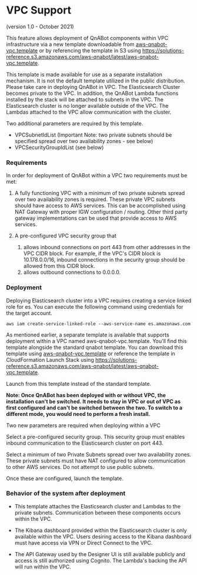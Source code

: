 # VPC Support
(version 1.0 - October 2021)

This feature allows deployment of QnABot components within VPC infrastructure via a new template downloadable from 
[aws-qnabot-vpc.template](https://solutions-reference.s3.amazonaws.com/aws-qnabot/latest/aws-qnabot-vpc.template) or by
referencing the template in S3 using https://solutions-reference.s3.amazonaws.com/aws-qnabot/latest/aws-qnabot-vpc.template.

This template is made available for use as a separate installation mechanism. It is not the default template utilized in the
public distribution. Please take care in deploying QnABot in VPC. The Elasticsearch Cluster becomes private to the VPC. In addition,
the QnABot Lambda functions installed by the stack will be attached to subnets in the VPC. The Elasticsearch cluster is no longer available
outside of the VPC. The Lambdas attached to the VPC allow communication with the cluster. 

Two additional parameters are required by this template.

- VPCSubnetIdList (Important Note: two private subnets should be specified spread over two availability zones - see below)
- VPCSecurityGroupIdList (see below)

### Requirements

In order for deployment of QnABot within a VPC two requirements must be met:

1) A fully functioning VPC with a minimum of two private subnets spread over two availability zones is required. 
   These private VPC subnets should have access to AWS services. This can be accomplished using NAT Gateway with proper IGW 
   configuration / routing. Other third party gateway implementations can be used that provide access to AWS services. 
   
2) A pre-configured VPC security group that 
    1) allows inbound connections on port 443 from other addresses in the VPC CIDR block. For example,
       if the VPC's CIDR block is 10.178.0.0/16, inbound connections in the security
       group should be allowed from this CIDR block.
    2) allows outbound connections to 0.0.0.0.
   
### Deployment
Deploying Elasticsearch cluster into a VPC requires creating a service linked role for es. You can execute the following command
using credentials for the target account.

```
aws iam create-service-linked-role --aws-service-name es.amazonaws.com
```

As mentioned earlier, a separate template is available that supports deployment within a VPC named aws-qnabot-vpc.template. You'll find this template
alongside the standard qnabot template. You can download this template using 
[aws-qnabot-vpc.template](https://solutions-reference.s3.amazonaws.com/aws-qnabot/latest/aws-qnabot-vpc.template) or
reference the template in CloudFormation Launch Stack using https://solutions-reference.s3.amazonaws.com/aws-qnabot/latest/aws-qnabot-vpc.template.

Launch from this template instead of the standard template. 

**Note: Once QnABot has been deployed with or without VPC, the installation can't be switched. It needs
to stay in VPC or out of VPC as first configured and can't be switched between the two. 
To switch to a different mode, you would need to perform a fresh install.**

Two new parameters are required when deploying within a VPC

Select a pre-configured security group. This security group must enables inbound communication to 
the Elasticsearch cluster on port 443. 

Select a minimum of two Private Subnets spread over two availability zones. These private
subnets must have NAT configured to allow communication to other AWS services. Do not
attempt to use public subnets.

Once these are configured, launch the template.

### Behavior of the system after deployment

* This template attaches the Elasticsearch cluster and Lambdas to the private subnets. Communication
between these components occurs within the VPC.

* The Kibana dashboard provided within the Elasticsearch cluster is only available
within the VPC. Users desiring access to the Kibana dashboard must have access via
VPN or Direct Connect to the VPC. 

* The API Gateway used by the Designer UI is still available publicly and access is
still authorized using Cognito. The Lambda's backing the API will run within the VPC.
